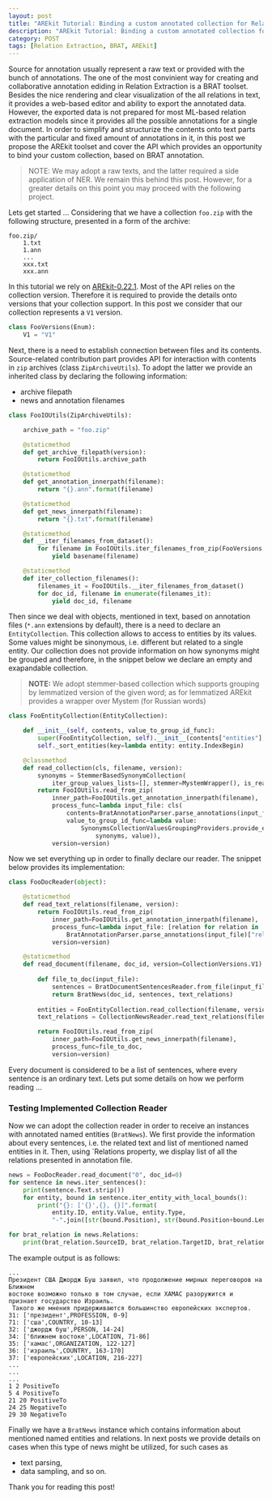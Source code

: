 ```yaml
---
layout: post
title: "AREkit Tutorial: Binding a custom annotated collection for Relation Extraction"
description: "AREkit Tutorial: Binding a custom annotated collection for Relation Extraction"
category: POST
tags: [Relation Extraction, BRAT, AREkit]
---
```


Source for annotation usually represent a raw text or provided with the bunch of annotations. The one of the most convinient way for creating and collaborative annotation ediding in Relation Extraction is a BRAT toolset. Besides the nice rendering and clear visualization of the all relations in text, it provides a web-based editor and ability to export the annotated data. However, the exported data is not prepared for most ML-based relation extraction models since it provides all the possible annotations for a single document. In order to simplify and structurize the contents onto text parts with the particular and fixed amount of annotations in it, in this post we propose the AREkit toolset and cover the API which provides an opportunity to bind your custom collection, based on BRAT annotation.

<!--more-->

> NOTE: We may adopt a raw texts, and the latter required a side application of NER. We remain this behind this post. However, for a greater details on this point you may proceed with the following project.

Lets get started ... Considering that we have a collection `foo.zip` 
with the following structure, presented in a form of the archive:

```
foo.zip/
    1.txt
    1.ann
    ...
    xxx.txt
    xxx.ann
```

In this tutorial we rely on [AREkit-0.22.1](https://github.com/nicolay-r/AREkit).
Most of the API relies on the collection version.
Therefore it is required to provide the details onto versions that your collection support.
In this post we consider that our collection represents a `V1` version.
```python
class FooVersions(Enum):
    V1 = "V1"
```

Next, there is a need to establish connection between files and its contents.
Source-related contribution part provides API for interaction with contents in `zip` archives (class `ZipArchiveUtils`). 
To adopt the latter we provide an inherited class by declaring the following information: 
* archive filepath
* news and annotation filenames

```python
class FooIOUtils(ZipArchiveUtils):

    archive_path = "foo.zip"

    @staticmethod
    def get_archive_filepath(version):
        return FooIOUtils.archive_path

    @staticmethod
    def get_annotation_innerpath(filename):
        return "{}.ann".format(filename)

    @staticmethod
    def get_news_innerpath(filename):
        return "{}.txt".format(filename)

    @staticmethod
    def __iter_filenames_from_dataset():
        for filename in FooIOUtils.iter_filenames_from_zip(FooVersions.V1):
            yield basename(filename)

    @staticmethod
    def iter_collection_filenames():
        filenames_it = FooIOUtils.__iter_filenames_from_dataset()
        for doc_id, filename in enumerate(filenames_it):
            yield doc_id, filename
```

Then since we deal with objects, mentioned in text, based on annotation files 
(`*.ann` extensions by default), 
there is a need to declare an `EntityCollection`.
This collection allows to access to entities by its values.
Some values might be sinonymous, i.e. different but related to a single entity.
Our collection does not provide information on how synonyms might be grouped and therefore, in the snippet
below we declare an empty and exapandable collection.
> **NOTE:** We adopt stemmer-based collection which supports grouping by lemmatized version of the given word; 
as for lemmatized AREkit provides a wrapper over Mystem (for Russian words)

```python
class FooEntityCollection(EntityCollection):

    def __init__(self, contents, value_to_group_id_func):
        super(FooEntityCollection, self).__init__(contents["entities"], value_to_group_id_func)
        self._sort_entities(key=lambda entity: entity.IndexBegin)

    @classmethod
    def read_collection(cls, filename, version):
        synonyms = StemmerBasedSynonymCollection(
            iter_group_values_lists=[], stemmer=MystemWrapper(), is_read_only=False, debug=False)
        return FooIOUtils.read_from_zip(
            inner_path=FooIOUtils.get_annotation_innerpath(filename),
            process_func=lambda input_file: cls(
                contents=BratAnnotationParser.parse_annotations(input_file),
                value_to_group_id_func=lambda value:
                    SynonymsCollectionValuesGroupingProviders.provide_existed_or_register_missed_value(
                        synonyms, value)),
            version=version)
```

Now we set everything up in order to finally declare our reader.
The snippet below provides its implementation:

```python
class FooDocReader(object):

    @staticmethod
    def read_text_relations(filename, version):
        return FooIOUtils.read_from_zip(
            inner_path=FooIOUtils.get_annotation_innerpath(filename),
            process_func=lambda input_file: [relation for relation in 
                BratAnnotationParser.parse_annotations(input_file)["relations"]],
            version=version)

    @staticmethod
    def read_document(filename, doc_id, version=CollectionVersions.V1):
        
        def file_to_doc(input_file):
            sentences = BratDocumentSentencesReader.from_file(input_file, entities)
            return BratNews(doc_id, sentences, text_relations)
            
        entities = FooEntityCollection.read_collection(filename, version)
        text_relations = CollectionNewsReader.read_text_relations(filename, version)

        return FooIOUtils.read_from_zip(
            inner_path=FooIOUtils.get_news_innerpath(filename),
            process_func=file_to_doc,
            version=version)
```

Every document is considered to be a list of sentences, where every sentence is an ordinary text. Lets put some details on how we perform reading ...

### Testing Implemented Collection Reader

Now we can adopt the collection reader in order to receive an instances with annotated named entities (`BratNews`).
We first provide the information about every sentences, i.e. the related text and list of mentioned named entities in it.
Then, using `Relations property, we display list of all the relations presented in annotation file.

```python
news = FooDocReader.read_document("0", doc_id=0)
for sentence in news.iter_sentences():
    print(sentence.Text.strip())
    for entity, bound in sentence.iter_entity_with_local_bounds():
        print("{}: ['{}',{}, {}]".format(
            entity.ID, entity.Value, entity.Type, 
            "-".join([str(bound.Position), str(bound.Position+bound.Length)])))

for brat_relation in news.Relations:
    print(brat_relation.SourceID, brat_relation.TargetID, brat_relation.Type)
```

The example output is as follows:
```
...
Президент США Джордж Буш заявил, что продолжение мирных переговоров на Ближнем 
востоке возможно только в том случае, если ХАМАС разоружится и признает государство Израиль.
 Такого же мнения придерживаются большинство европейских экспертов.
31: ['президент',PROFESSION, 0-9]
71: ['сша',COUNTRY, 10-13]
32: ['джордж буш',PERSON, 14-24]
34: ['ближнем востоке',LOCATION, 71-86]
35: ['хамас',ORGANIZATION, 122-127]
36: ['израиль',COUNTRY, 163-170]
37: ['европейских',LOCATION, 216-227]
...
...
...
1 2 PositiveTo
5 4 PositiveTo
21 20 PositiveTo
24 25 NegativeTo
29 30 NegativeTo
```

Finally we have a `BratNews` instance which contains information about mentioned named entities
and relations. In next posts we provide details on cases when this type of news might be utilized, 
for such cases as
 * text parsing, 
 * data sampling, and so on. 

Thank you for reading this post!
